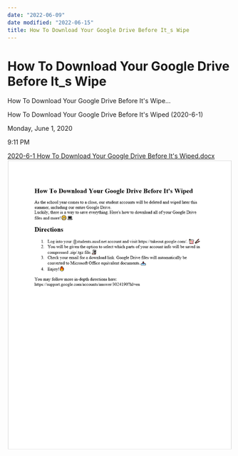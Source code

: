 ```yaml
---
date: "2022-06-09"
date modified: "2022-06-15"
title: How To Download Your Google Drive Before It_s Wipe
---
```


# How To Download Your Google Drive Before It_s Wipe
How To Download Your Google Drive Before It's Wipe…

How To Download Your Google Drive Before It's Wiped (2020-6-1)

Monday, June 1, 2020

9:11 PM

[2020-6-1 How To Download Your Google Drive Before It's Wiped.docx](../../../_resources/738ce98670f84a67aaceb81db8b43671.docx)![75f2d1c572514ad4a8f6a2efe9d009a8](../../../_resources/75f2d1c572514ad4a8f6a2efe9d009a8.png)
